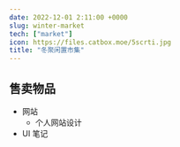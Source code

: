 ```yaml
---
date: 2022-12-01 2:11:00 +0000
slug: winter-market
tech: ["market"]
icon: https://files.catbox.moe/5scrti.jpg
title: "冬聚闲置市集"
---
```



## 售卖物品

- 网站
    - 个人网站设计
- UI 笔记